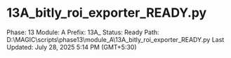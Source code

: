 # 13A_bitly_roi_exporter_READY.py

Phase: 13
Module: A
Prefix: 13A_
Status: Ready
Path: D:\MAGIC\scripts\phase13\module_A\13A_bitly_roi_exporter_READY.py
Last Updated: July 28, 2025 5:14 PM (GMT+5:30)
